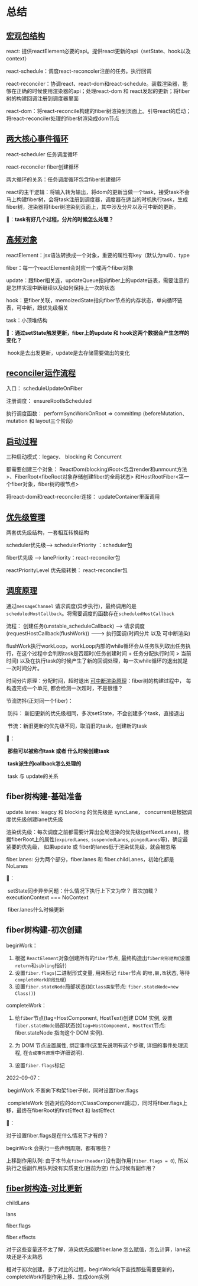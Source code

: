# 总结

## [宏观包结构](https://react-illustration-series.osrc.com/main/macro-structure)

react: 提供reactElement必要的api。提供react更新的api（setState、hook以及context）

react-schedule：调度react-reconcoler注册的任务。执行回调

react-reconciler：协调react、react-dom和react-schedule。装载渲染器，能够在正确的时候使用渲染器的api；处理react-dom 和 		   react发起的更新；将fiber树的构建回调注册到调度器里面

react-dom：将react-reconcile构建的fiber树渲染到页面上。引导react的启动；将react-reconciler处理的fiber树渲染成dom节点

## [两大核心事件循环](https://react-illustration-series.osrc.com/main/workloop)

react-scheduler 任务调度循环

react-reconciler fiber创建循环

两大循环的关系：任务调度循环包含fiber创建循环

react的主干逻辑：将输入转为输出，将dom的更新当做一个task，接受task不会马上构建fiber树，会将task注册到调度器，调度器在适当的时机执行task，生成fiber树，渲染器将fiber树渲染到页面上，其中涉及分片以及可中断的更新。

🤔：**task有好几个过程，分片的时候怎么处理？**

## [高频对象](https://react-illustration-series.osrc.com/main/object-structure)

reactElement：jsx语法转换成一个对象，重要的属性有key（默认为null）、type

fiber：每一个reactElement会对应一个或两个fiber对象

update：跟fiber相关连，updateQueue指向fiber上的update链表，需要注意的是怎样实现中断继续以及如何保持上一次的状态

hook：更fiber关联，memoizedState指向fiber节点的内存状态，单向循环链表，可中断，跟优先级相关

task：小顶堆结构

🤔：**通过setState触发更新，fiber上的update 和 hook这两个数据会产生怎样的变化？**

​	hook是去出发更新，update是去存储需要做出的变化

## [reconciler运作流程](https://react-illustration-series.osrc.com/main/reconciler-workflow)

入口： scheduleUpdateOnFiber

注册调度： ensureRootIsScheduled 

执行调度函数： performSyncWorkOnRoot => commitImp (beforeMutation、 mutation 和 layout三个阶段) 

## [启动过程](https://react-illustration-series.osrc.com/main/bootstrap)

三种启动模式：legacy、 blocking 和 Concurrent

都需要创建三个对象： ReactDom(blocking)Root<包含render和unmount方法>、FiberRoot<fibeRoot对象存储创建fiber的全局状态> 和HostRootFiber<第一个fiber对象，fiber树的根节点>

将react-dom和react-reconciler连接： updateContainer里面调用

## [优先级管理](https://react-illustration-series.osrc.com/main/priority)

两套优先级结构，一套相互转换结构

scheduler优先级--> schedulerPriority ：scheduler包

fiber优先级 --> lanePriority：react-reconciler包

reactPriorityLevel 优先级转换： react-reconciler包

## [调度原理](https://react-illustration-series.osrc.com/main/scheduler)

通过`messageChannel` 请求调度(异步执行)，最终调用的是`scheduledHostCallback`。将需要调度的函数存在`scheduledHostCallback`

流程： 创建任务(unstable_scheduleCallback) --> 请求调度(requestHostCallback(flushWork)) ---> 执行回调(时间分片 以及 可中断渲染)

flushWork执行workLoop，workLoop内部的while循环会从任务队列取出任务执行，在这个过程中会判断task是否超时(任务创建时间 + 任务分配执行时间 > 当前时间) 以及在执行task的时候产生了新的回调处理，每一次while循环的退出就是一次时间分片。

时间分片原理：分配时间，超时退出
[可中断渲染原理]( https://react-illustration-series.osrc.com/main/scheduler#%E5%8F%AF%E4%B8%AD%E6%96%AD%E6%B8%B2%E6%9F%93%E5%8E%9F%E7%90%86)：fiber树的构建过程中， 每构造完成一个单元, 都会检测一次超时，不是很懂？

节流防抖(正对同一个fiber)：

​		防抖： 新旧更新的优先级相同，多次setState，不会创建多个task，直接退出

​		节流：新旧更新的优先级不同，取消旧的task，创建新的task

🤔：

​	 **那些可以被称作task 或者 什么时候创建task**

​	 **task派生的callback怎么处理的**

​	task 与 update的关系

## fiber树构建-基础准备

update.lanes: leagcy 和 blocking 的优先级是 syncLane， concurrent是根据调度优先级创建lane优先级

渲染优先级：每次调度之前都需要计算出全局渲染的优先级(getNextLanes)，根据fiberRoot上的属性(`expiredLanes`, `suspendedLanes`, `pingedLanes`等)，确定最紧要的优先级， 如果update 或 fiber的lanes低于渲染优先级，就会被忽略

fiber.lanes:  分为两个部分，fiber.lanes 和 fiber.childLanes，初始化都是NoLanes

🤔：

​	setState同步异步问题：什么情况下执行上下文为空？ 首次加载？ executionContext === NoContext

​	fiber.lanes什么时候更新

## fiber树构建-初次创建

beginWork：

1. 根据 `ReactElement`对象创建所有的`fiber`节点, 最终构造出`fiber树形结构`(设置`return`和`sibling`指针)
2. 设置`fiber.flags`(二进制形式变量, 用来标记 `fiber`节点 的`增,删,改`状态, 等待`completeWork阶段处理`)
3. 设置`fiber.stateNode`局部状态(如`Class类型`节点: `fiber.stateNode=new Class()`)

completeWork：

1. 给`fiber`节点(tag=HostComponent, HostText)创建 DOM 实例, 设置`fiber.stateNode`局部状态(如`tag=HostComponent, HostText`节点: fiber.stateNode 指向这个 DOM 实例).

2. 为 DOM 节点设置属性, 绑定事件(这里先说明有这个步骤, 详细的事件处理流程, 在`合成事件原理`中详细说明).

3. 设置`fiber.flags`标记

2022-09-07：

​	beginWork 不断向下构架fiber子树，同时设置fiber.flags

​	completeWork 创造对应的dom(ClassComponent跳过)，同时将fiber.flags上移，最终在fiberRoot的firstEffect 和 lastEffect

🤔：

对于设置fiber.flags是在什么情况下才有的？

beginWork 会执行一些声明周期，都有哪些？

上移副作用队列: 由于本节点`fiber(header)`没有副作用(`fiber.flags = 0`), 所以执行之后副作用队列没有实质变化(目前为空) 什么时候有副作用？

## [fiber树构造-对比更新](https://react-illustration-series.osrc.com/main/fibertree-update)

childLans

lans

fiber.flags

fiber.effects

对于这些变量还不太了解，渲染优先级跟fiber.lane 怎么赋值，怎么计算，lane这块还是不太熟悉

相对于初次创建，多了对比的过程，beginWork向下查找那些需要更新的，completeWork将副作用上移、生成dom实例